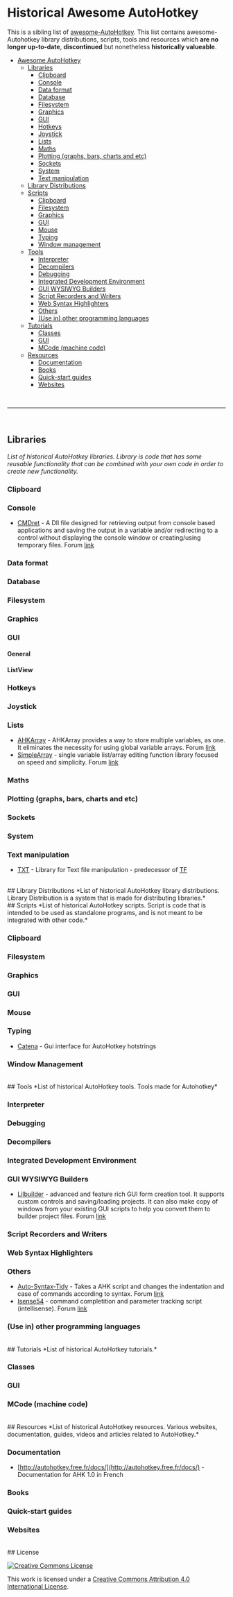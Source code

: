 # Historical Awesome AutoHotkey

This is a sibling list of [awesome-AutoHotkey](https://github.com/ahkscript/awesome-AutoHotkey/blob/master/README.md). This list contains awesome-Autohotkey library distributions, scripts, tools and resources which **are no longer up-to-date**, **discontinued** but nonetheless **historically valueable**.
<br>
<!-- Note: This table of contents should be identical to TOC in README.md -->
<!-- Note: be sure to use unique anchor tags for each item in the table of contents -->
- [Awesome AutoHotkey](#awesome-autohotkey)
  - [Libraries](#libraries)
    - [Clipboard](#clipboard)
    - [Console](#console)
    - [Data format](#libraries-data-format)
    - [Database](#database)
    - [Filesystem](#filesystem)
    - [Graphics](#libraries-graphics)
    - [GUI](#libraries-gui)
    - [Hotkeys](#hotkeys)
    - [Joystick](#joystick)
    - [Lists](#lists)
    - [Maths](#maths)
    - [Plotting (graphs, bars, charts and etc)](#libraries-plotting)
    - [Sockets](#sockets)
    - [System](#libraries-system)
    - [Text manipulation](#text-manipulation)
  - [Library Distributions](#library-distributions)
  - [Scripts](#scripts)
    - [Clipboard](#scripts-clipboard)
    - [Filesystem](#scripts-filesystem)
    - [Graphics](#scripts-graphics)
    - [GUI](#scripts-gui)
    - [Mouse](#mouse)
    - [Typing](#typing)
    - [Window management](#window-management)
  - [Tools](#tools)
    - [Interpreter](#interpreter)
    - [Decompilers](#decompilers)
    - [Debugging](#debugging)
    - [Integrated Development Environment](#integrated-development-environment)
    - [GUI WYSIWYG Builders](#gui-wysiwyg-builders)
    - [Script Recorders and Writers](#script-recorders-and-writers)
    - [Web Syntax Highlighters](#web-syntax-highlighters)
    - [Others](#tools-others)
    - [(Use in) other programming languages](#use-in-other-programming-languages)
  - [Tutorials](#tutorials)
    - [Classes](#tutorials-classes)
    - [GUI](#tutorials-gui)
    - [MCode (machine code)](#tutorials-mcode)
  - [Resources](#resources)
    - [Documentation](#documentation)
    - [Books](#books)
    - [Quick-start guides](#quick-start-guides)
    - [Websites](#websites)

<br><hr><br>

## Libraries
*List of historical AutoHotkey libraries. Library is code that has some reusable functionality that can be combined with your own code in order to create new functionality.*

### Clipboard

### Console

* [CMDret](http://ge.tt/1oAc1WQ2/v/0?c) - A Dll file designed for retrieving output from console based applications and saving the output in a variable and/or redirecting to a control without displaying the console window or creating/using temporary files. Forum [link](http://autohotkey.com/board/topic/3489-cmdret-return-output-from-console-progs-dll-version/)

### <a name="libraries-data-format"></a>Data format

### Database

### Filesystem

### <a name="libraries-graphics"></a>Graphics

### <a name="libraries-gui"></a>GUI
#### General

#### ListView

### Hotkeys

### Joystick

### Lists

* [AHKArray](http://ge.tt/3ZornVQ2/v/0?c) - AHKArray provides a way to store multiple variables, as one. It eliminates the necessity for using global variable arrays. Forum [link](http://autohotkey.com/board/topic/13606-ahkarray-real-array-one-variable-version-6/)
* [SimpleArray](http://ge.tt/5mW4nVQ2/v/0?c) - single variable list/array editing function library focused on speed and simplicity. Forum [link](http://autohotkey.com/board/topic/32078-lib-simplearray-short-fast-string-array-v35/)

### Maths

### <a name="libraries-plotting"></a>Plotting (graphs, bars, charts and etc)

### Sockets

### <a name="libraries-system"></a>System

### Text manipulation

* [TXT](http://autohotkey.com/board/topic/29927-library-for-text-file-manipulation/) - Library for Text file manipulation - predecessor of [TF](https://github.com/hi5/TF)

<br>
## Library Distributions
*List of historical AutoHotkey library distributions. Library Distribution is a system that is made for distributing libraries.*

<br>
## Scripts
*List of historical AutoHotkey scripts. Script is code that is intended to be used as standalone programs, and is not meant to be integrated with other code.*

### <a name="scripts-clipboard"></a>Clipboard

### <a name="scripts-filesystem"></a>Filesystem

### <a name="scripts-graphics"></a>Graphics

### <a name="scripts-gui"></a>GUI

### Mouse

### Typing

* [Catena](http://normandlamoureux.com/catena/index.html) - Gui interface for AutoHotkey hotstrings

### Window Management

<br>
## Tools
*List of historical AutoHotkey tools. Tools made for Autohotkey*

### Interpreter

### Debugging

### Decompilers

### Integrated Development Environment

### GUI WYSIWYG Builders

* [Lilbuilder](http://ge.tt/2mxBDSQ2/v/0?c) - advanced and feature rich GUI form creation tool. It supports custom controls and saving/loading projects. It can also make copy of windows from your existing GUI scripts to help you convert them to builder project files. Forum [link](http://autohotkey.com/board/topic/18489-lil-builder-071/)

### Script Recorders and Writers

### Web Syntax Highlighters

### <a name="tools-others"></a>Others

* [Auto-Syntax-Tidy](http://autohotkey.com/board/topic/7169-auto-syntax-tidy-v12/?p=533545) - Takes a AHK script and changes the indentation and case of commands according to syntax. Forum [link](http://autohotkey.com/board/topic/7169-auto-syntax-tidy-v12/)
* [Isense54](https://code.google.com/p/isense-x/downloads/list) - command completition and parameter tracking script (intellisense). Forum [link](http://autohotkey.com/board/topic/11853-isense-154/)


### (Use in) other programming languages

<br>
## Tutorials
*List of historical AutoHotkey tutorials.*

### <a name="tutorials-classes"></a>Classes

### <a name="tutorials-gui"></a>GUI

### <a name="tutorials-mcode"></a>MCode (machine code)

<br>
## Resources
*List of historical AutoHotkey resources. Various websites, documentation, guides, videos and articles related to AutoHotkey.*

### Documentation

* [http://autohotkey.free.fr/docs/](http://autohotkey.free.fr/docs/) - Documentation for AHK 1.0 in French
 
### Books

### Quick-start guides

### Websites

<br>
## License

[![Creative Commons License](http://i.creativecommons.org/l/by/4.0/88x31.png)](http://creativecommons.org/licenses/by/4.0/)

This work is licensed under a [Creative Commons Attribution 4.0 International License](http://creativecommons.org/licenses/by/4.0/).
